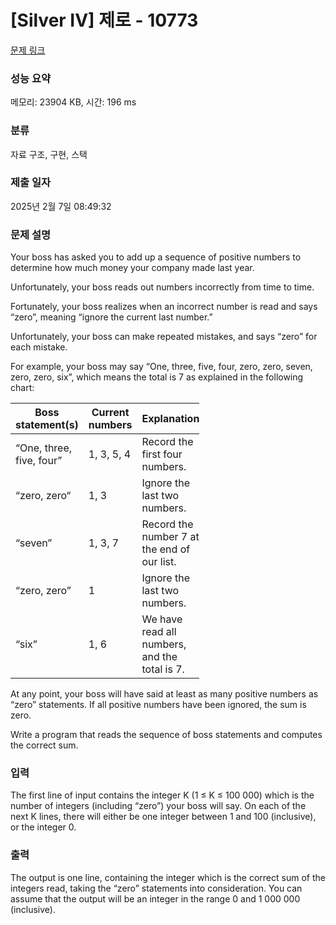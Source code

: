# [Silver IV] 제로 - 10773 

[문제 링크](https://www.acmicpc.net/problem/10773) 

### 성능 요약

메모리: 23904 KB, 시간: 196 ms

### 분류

자료 구조, 구현, 스택

### 제출 일자

2025년 2월 7일 08:49:32

### 문제 설명

<p>Your boss has asked you to add up a sequence of positive numbers to determine how much money your company made last year.</p>

<p>Unfortunately, your boss reads out numbers incorrectly from time to time.</p>

<p>Fortunately, your boss realizes when an incorrect number is read and says “zero”, meaning “ignore the current last number.”</p>

<p>Unfortunately, your boss can make repeated mistakes, and says “zero” for each mistake.</p>

<p>For example, your boss may say “One, three, five, four, zero, zero, seven, zero, zero, six”, which means the total is 7 as explained in the following chart:</p>

<table class="table table-bordered" style="width:60%">
	<thead>
		<tr>
			<th>Boss statement(s)</th>
			<th>Current numbers</th>
			<th>Explanation</th>
		</tr>
	</thead>
	<tbody>
		<tr>
			<td>“One, three, five, four”</td>
			<td>1, 3, 5, 4</td>
			<td>Record the first four numbers.</td>
		</tr>
		<tr>
			<td>“zero, zero“</td>
			<td>1, 3</td>
			<td>Ignore the last two numbers.</td>
		</tr>
		<tr>
			<td>“seven”</td>
			<td>1, 3, 7</td>
			<td>Record the number 7 at the end of our list.</td>
		</tr>
		<tr>
			<td>“zero, zero”</td>
			<td>1</td>
			<td>Ignore the last two numbers.</td>
		</tr>
		<tr>
			<td>“six”</td>
			<td>1, 6</td>
			<td>We have read all numbers, and the total is 7.</td>
		</tr>
	</tbody>
</table>

<p>At any point, your boss will have said at least as many positive numbers as “zero” statements. If all positive numbers have been ignored, the sum is zero.</p>

<p>Write a program that reads the sequence of boss statements and computes the correct sum.</p>

### 입력 

 <p>The first line of input contains the integer K (1 ≤ K ≤ 100 000) which is the number of integers (including “zero”) your boss will say. On each of the next K lines, there will either be one integer between 1 and 100 (inclusive), or the integer 0.</p>

### 출력 

 <p>The output is one line, containing the integer which is the correct sum of the integers read, taking the “zero” statements into consideration. You can assume that the output will be an integer in the range 0 and 1 000 000 (inclusive).</p>

